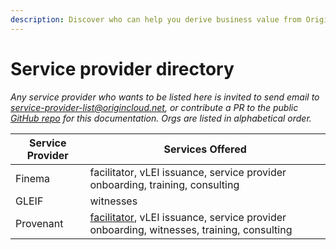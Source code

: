 ```yaml
---
description: Discover who can help you derive business value from Origin.
---
```


# Service provider directory



_Any service provider who wants to be listed here is invited to send email to_ [_service-provider-list@origincloud.net_](mailto:service-providerlist@origincloud.net?subject=add+me+to+the+list)_, or contribute a PR to the public_ [_GitHub repo_](https://github.com/provenant-dev/origin-docs) _for this documentation. Orgs are listed in alphabetical order._

| Service Provider | Services Offered                                                                                                          |
| ---------------- | ------------------------------------------------------------------------------------------------------------------------- |
| Finema           | facilitator, vLEI issuance, service provider onboarding, training, consulting                                             |
| GLEIF            | witnesses                                                                                                                 |
| Provenant        | [facilitator](../../glossary.md#facilitator), vLEI issuance, service provider onboarding, witnesses, training, consulting |
